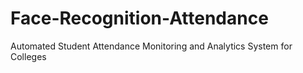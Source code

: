 # Face-Recognition-Attendance
Automated Student Attendance Monitoring and Analytics System for Colleges
